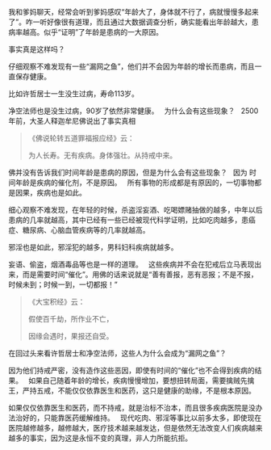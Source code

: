 我和爹妈聊天，经常会听到爹妈感叹“年龄大了，身体就不行了，病就慢慢多起来了”。咋一听好像很有道理，而且通过大数据调查分析，确实能看出年龄越大，患病率越高。似乎“证明”了年龄是患病的一大原因。

事实真是这样吗？

仔细观察不难发现有一些“漏网之鱼”，他们并不会因为年龄的增长而患病，而且一直保存健康。

比如许哲居士一生没生过病，寿命113岁。

净空法师也是没生过病，90岁了依然非常健康。
&nbsp;
为什么会有这些现象？
&nbsp;
2500年前，大圣人释迦牟尼佛说出了事实真相

> 《佛说轮转五道罪福报应经》云：
> 
> 为人长寿。无有疾病。身体强壮。从持戒中来。

佛并没有告诉我们时间年龄是患病的原因，但是为什么会有这些现象？
&nbsp;
因为 时间年龄是疾病的催化剂，不是原因。
&nbsp;
所有事物的形成都是有原因的，一切事物都是因果，疾病也是如此。

细心观察不难发现，在年轻的时候，杀盗淫妄酒、吃喝嫖赌抽做的越多，中年以后患病的几率就越高，其中已经有一些已经被现代科学证明，比如吃肉越多，患癌症、糖尿病、心脑血管疾病等的几率就越高。

邪淫也是如此，邪淫犯的越多，男科妇科疾病就越多。

妄语、偷盗，烟酒毒品等也是一样的道理。
&nbsp;
这些疾病并不会在犯戒后立马表现出来，而是需要时间“催化”。用佛的话来说就是“善有善报，恶有恶报；不是不报，时候未到；时候一到，一切都报！”

> 《大宝积经》云：
> 
> 假使百千劫，所作业不亡，
> 
> 因缘会遇时，果报还自受。

在回过头来看许哲居士和净空法师，这些人为什么会成为“漏网之鱼”？

因为他们持戒严密，没有造作这些恶因，即使有时间的“催化”也不会得到疾病的结果。
&nbsp;
如果自己随着年龄的增长，疾病慢慢增加，要想扭转局面，需要擒贼先擒王，严持五戒，不能仅仅依靠医生和医药，这只是健康的助缘，不是根本原因。

如果仅仅依靠医生和医药，而不持戒，就是治标不治本，而且很多疾病医院是没办法治好的，只能靠医药缓解维持。
&nbsp;
现代吃肉、邪淫等事比以前多太多，即使现在医院越修越多，越修越大，医疗技术越来越发达，但是依然无法改变人们疾病越来越多的事实，因为这是永恒不变的真理，非人力所能抗拒。